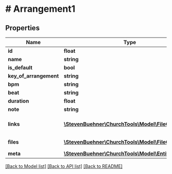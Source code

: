 # # Arrangement1

## Properties

Name | Type | Description | Notes
------------ | ------------- | ------------- | -------------
**id** | **float** |  | [optional]
**name** | **string** |  | [optional]
**is_default** | **bool** |  | [optional]
**key_of_arrangement** | **string** |  | [optional]
**bpm** | **string** |  | [optional]
**beat** | **string** |  | [optional]
**duration** | **float** | Duration in seconds | [optional]
**note** | **string** |  | [optional]
**links** | [**\StevenBuehner\ChurchTools\Model\FileOrLink[]**](FileOrLink.md) | List of links \&quot;uploaded\&quot; to that arrangement | [optional]
**files** | [**\StevenBuehner\ChurchTools\Model\FileOrLink[]**](FileOrLink.md) | List of files uploaded to that arrangement | [optional]
**meta** | [**\StevenBuehner\ChurchTools\Model\EntityMetaData**](EntityMetaData.md) |  | [optional]

[[Back to Model list]](../../README.md#models) [[Back to API list]](../../README.md#endpoints) [[Back to README]](../../README.md)
